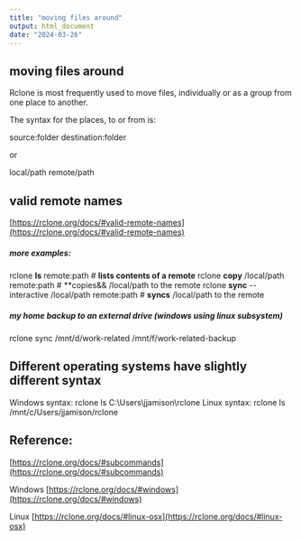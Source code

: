```yaml
---
title: "moving files around"
output: html_document
date: "2024-03-26"
---
```


## moving files around

Rclone is most frequently used to move files, individually or as a group from one place to another.


The syntax for the places, to or from is:

source:folder     destination:folder   

or

local/path  remote/path

## valid remote names  
[https://rclone.org/docs/#valid-remote-names](https://rclone.org/docs/#valid-remote-names)


##### more examples:

rclone **ls** remote:path # **lists contents of a remote**
rclone **copy** /local/path remote:path # **copies&& /local/path to the remote
rclone **sync** --interactive /local/path remote:path # **syncs** /local/path to the remote


##### my home backup to an external drive (windows using linux subsystem)
rclone sync /mnt/d/work-related /mnt/f/work-related-backup


## Different operating systems have __slightly__ different syntax 

Windows syntax:   rclone ls C:\Users\jjamison\rclone
Linux syntax:  rclone ls /mnt/c/Users/jjamison/rclone


## Reference:
[https://rclone.org/docs/#subcommands](https://rclone.org/docs/#subcommands)

Windows [https://rclone.org/docs/#windows](https://rclone.org/docs/#windows)   

Linux  [https://rclone.org/docs/#linux-osx](https://rclone.org/docs/#linux-osx)   
